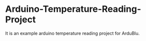 # Arduino-Temperature-Reading-Project
It is an example arduino temperature reading project for ArduBlu.
